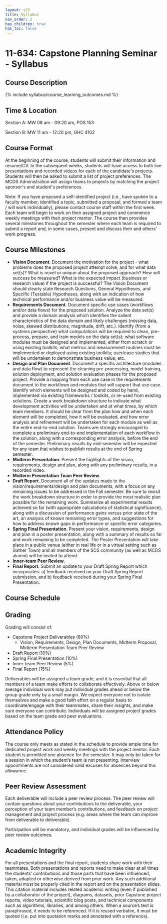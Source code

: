 ```yaml
---
layout: s23
title: Syllabus
nav_order: 2
has_children: true
has_toc: false
---
```


# 11-634: Capstone Planning Seminar - Syllabus

## Course Description

{% include syllabus/course_learning_outcomes.md %}

## Time & Location

Section A: MW 08 am - 09:20 am, POS 153

Section B: MW 11 am - 12:20 pm, GHC 4102

## Course Format

At the beginning of the course, students will submit their information and resume/CV. In the subsequent weeks, students will have access to both live presentations and recorded videos for each of the candidate's projects. Students will then be asked to submit a list of project preferences. The MCDS Administration will assign teams to projects by matching the project sponsor's and student's preferences. 

Note: If you have proposed a self-identified project (i.e., have spoken to a faculty member, identified a topic, submitted a proposal, and formed a team / will work individually), please contact course staff within the first week. Each team will begin to work on their assigned project and commence weekly meetings with their project mentor. The course then provides several milestones throughout the semester where each team is required to submit a report and, in some cases, present and discuss their and others' work progress.

## Course Milestones

- **Vision Document**. Document the motivation for the project - what problems does the proposed project attempt solve, and for what data set(s)? What is novel or unique about the proposed approach? How will success be measured? What is the expected impact (business or research value) if the project is successful? The Vision Document should clearly state Research Questions, General Hypotheses, and Specific (Testable) Hypotheses, along with an indication of how technical performance and/or business value will be measured.
- **Requirements Document**. Document specific use cases (workflows and/or data flows) for the proposed solution. Analyze the data set(s) and provide a domain analysis which identifies the salient characteristics of the data domain and likely challenges (missing data, noise, skewed distributions, magnitude, drift, etc.). Identify (from a systems perspective) what computations will be required to clean, pre-process, prepare, and train models on the data set(s); what software modules must be designed and implemented, either from scratch or using existing toolkits; what metrics and measurement routines must be implemented or deployed using existing toolkits; user/case studies that will be undertaken to demonstrate business value; etc.
- **Design and Plan Document**. Document a specific architecture (modules and data flow) to represent the cleaning pre-processing, model training, solution deployment, and solution evaluation phases for the proposed project. Provide a mapping from each use case in the requirements document to the workflows and modules that will support that use case. Identify which elements will be designed and coded by hand, implemented via existing frameworks / toolkits, or re-used from existing solutions. Create a work breakdown structure to indicate what development activities will be undertaken and at what times, by which team members. It should be clear from the plan how and when each element will be completed, how it will be evaluated, and how error analysis and refinement will be undertaken for each module as well as the entire end-to-end solution. Teams are strongly encouraged to complete a preliminary end-to-end implementation of each workflow in the solution, along with a corresponding error analysis, before the end of the semester. Preliminary results by mid-semester will be expected for any team that wishes to publish results at the end of Spring semester.
- **Midterm Presentation**. Present the highlights of the vision, requirements, design and plan, along with any preliminary results, in a recorded video.
- **Midterm Presentation Team Peer Review**.
- **Draft Report**. Document all of the updates made to the vision/requirements/design and plan documents, with a focus on any remaining issues to be addressed in the Fall semester. Be sure to revisit the work breakdown structure in order to provide the most realistic plan possible for the remaining work. Summarize all experimental results achieved so far (with appropriate calculations of statistical significance), along with a discussion of performance gains versus prior state of the art, an analysis of known remaining error types, and suggestions for how to address known gaps in performance or specific error categories.
- **Spring Final Presentation**. Present your vision, requirements, design and plan in a poster presentation, along with a summary of results so far and work remaining to be completed. The Poster Presentation will take place in a public venue (either in real life or in a virtual setting such as Gather Town) and all members of the SCS community (as well as MCDS alumni) will be invited to attend.
- **Inner-team Peer Review**.
- **Final Report**. Submit an update to your Draft Spring Report which incorporates: a) feedback received on your Draft Spring Report submission, and b) feedback received during your Spring Final Presentation.

## Course Schedule

## Grading
Grading will consist of:
- Capstone Project Deliverables (60%)
  - Vision, Requirements, Design, Plan Documents, Midterm Proposal, Midterm Presentation Team Peer Review
- Draft Report (10%)
- Spring Final Presentation (10%)
- Inner-team Peer Review (5%)
- Final Report (15%)

Deliverables will be assigned a team grade, and it is essential that all members of a team make efforts to collaborate effectively. Above or below average individual work may put individual grades ahead or below the group grade only by a small margin. We expect everyone not to isolate themselves and make a good faith effort on a regular basis to coordinate/engage with their teammates, share their insights, and make sure everyone can contribute. Individuals will be assigned project grades based on the team grade and peer evaluations.

## Attendance Policy
The course only meets as stated in the schedule to provide ample time for dedicated project work and weekly meetings with the project mentor. Each student is permitted one absence for the semester. It may only be taken for a session in which the student’s team is not presenting. Interview appointments are not considered valid excuses for absences beyond this allowance.

## Peer Review Assessment
Each deliverable will include a peer review process. The peer review will contain questions about your contributions to the deliverable, your perception of your team member’s contributions, and feedback on project management and project process (e.g. areas where the team can improve from deliverable to deliverable).

Participation will be mandatory, and individual grades will be influenced by peer review outcomes.

## Academic Integrity
For all presentations and the final report, students share work with their teammates. Both presentations and reports need to make clear at all times the students’ contributions and those parts that have been influenced, taken, adapted or otherwise derived from prior work. Any such additional material must be properly cited in the report and on the presentation slides. This citation material includes related academic writing (even if published by a collaborator of the project), diagrams, datasets, prior Capstone project reports, video tutorials, scientific blog posts, and technical components such as algorithms, libraries, and among others. When a source’s text is paraphrased, it needs to be referenced. If it is reused verbatim, it must be quoted (i.e. put into quotation marks and annotated with a reference).
